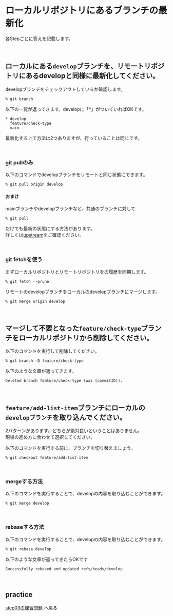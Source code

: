 # ローカルリポジトリにあるブランチの最新化

各Stepごとに答えを記載します。

<br>

## ローカルにある`develop`ブランチを、リモートリポジトリにあるdevelopと同様に最新化してください。

developブランチをチェックアウトしているか確認します。

```
% git branch
```

以下の一覧が返ってきます。developに「*」がついていればOKです。

```
* develop
  feature/check-type
  main
```

最新化する上で方法は2つありますが、行っていることは同じです。

<br>

### git pullのみ

以下のコマンドでdevelopブランチをリモートと同じ状態にできます。

```
% git pull origin develop
```
<!-- TODO: 実行結果を記載する -->

#### おまけ

mainブランチやdevelopブランチなど、共通のブランチに対して

```
% git pull
```

だけでも最新の状態にする方法があります。  
詳しくは[upstream](./upstream.md)をご確認ください。

<br>

### git fetchを使う

まずローカルリポジトリとリモートリポジトリをの履歴を同期します。

```
% git fetch --prune
```
<!-- TODO: 実行結果を記載する -->

リモートのdevelopブランチをローカルのdevelopブランチにマージします。

```
% git merge origin develop
```
<!-- TODO: 実行結果を記載する -->

<br>

## マージして不要となった`feature/check-type`ブランチをローカルリポジトリから削除してください。

以下のコマンドを実行して削除してください。

```
% git branch -D feature/check-type
```

以下のような文章が返ってきます。

```
Deleted branch feature/check-type (was [commitID]).
```
<br>

## `feature/add-list-item`ブランチにローカルの`developブランチ`を取り込んでください。

2パターンがあります。どちらが絶対良いということはありません。  
現場の進め方に合わせて選択してください。  

以下のコマンドを実行する前に、ブランチを切り替えましょう。

```
% git checkout feature/add-list-item
```
<br>

### mergeする方法

以下のコマンドを実行することで、developの内容を取り込むことができます。

```
% git merge develop
```
<!-- TODO: 実行結果を記載する -->
<br>

### rebaseする方法

以下のコマンドを実行することで、developの内容を取り込むことができます。

```
% git rebase develop
```

以下のような文章が返ってきたらOKです

```
Successfully rebased and updated refs/heads/develop
```
<br>

## practice

[step03の練習問題](../../practice/step04/index.md) へ戻る

